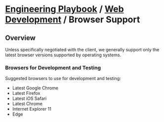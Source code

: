 # [Engineering Playbook](../../README.md) / [Web Development](../README.md) / Browser Support

## Overview
Unless specifically negotiated with the client, we generally support only the latest browser versions supported by operating systems.

### Browsers for Development and Testing
Suggested browsers to use for development and testing:

* Latest Google Chrome
* Latest Firefox
* Latest iOS Safari
* Latest Chrome
* Internet Explorer 11
* Edge
